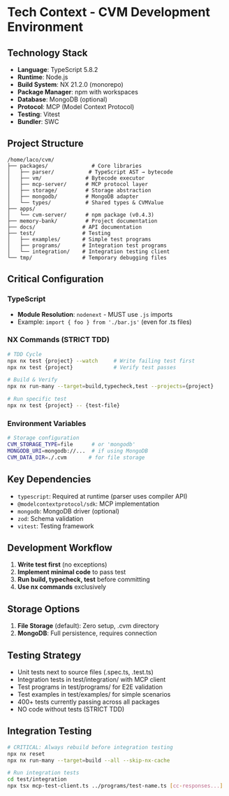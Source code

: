 # Tech Context - CVM Development Environment

## Technology Stack
- **Language**: TypeScript 5.8.2
- **Runtime**: Node.js
- **Build System**: NX 21.2.0 (monorepo)
- **Package Manager**: npm with workspaces
- **Database**: MongoDB (optional)
- **Protocol**: MCP (Model Context Protocol)
- **Testing**: Vitest
- **Bundler**: SWC

## Project Structure
```
/home/laco/cvm/
├── packages/              # Core libraries
│   ├── parser/           # TypeScript AST → bytecode
│   ├── vm/              # Bytecode executor
│   ├── mcp-server/      # MCP protocol layer
│   ├── storage/         # Storage abstraction
│   ├── mongodb/         # MongoDB adapter
│   └── types/           # Shared types & CVMValue
├── apps/
│   └── cvm-server/      # npm package (v0.4.3)
├── memory-bank/         # Project documentation
├── docs/               # API documentation
├── test/               # Testing
│   ├── examples/       # Simple test programs
│   ├── programs/       # Integration test programs
│   └── integration/    # Integration testing client
└── tmp/                # Temporary debugging files
```

## Critical Configuration

### TypeScript
- **Module Resolution**: `nodenext` - MUST use `.js` imports
- Example: `import { foo } from './bar.js'` (even for .ts files)

### NX Commands (STRICT TDD)
```bash
# TDD Cycle
npx nx test {project} --watch     # Write failing test first
npx nx test {project}             # Verify test passes

# Build & Verify
npx nx run-many --target=build,typecheck,test --projects={project}

# Run specific test
npx nx test {project} -- {test-file}
```

### Environment Variables
```bash
# Storage configuration
CVM_STORAGE_TYPE=file      # or 'mongodb'
MONGODB_URI=mongodb://...  # if using MongoDB
CVM_DATA_DIR=./.cvm       # for file storage
```

## Key Dependencies
- `typescript`: Required at runtime (parser uses compiler API)
- `@modelcontextprotocol/sdk`: MCP implementation
- `mongodb`: MongoDB driver (optional)
- `zod`: Schema validation
- `vitest`: Testing framework

## Development Workflow
1. **Write test first** (no exceptions)
2. **Implement minimal code** to pass test
3. **Run build, typecheck, test** before committing
4. **Use nx commands** exclusively

## Storage Options
1. **File Storage** (default): Zero setup, .cvm directory
2. **MongoDB**: Full persistence, requires connection

## Testing Strategy
- Unit tests next to source files (.spec.ts, .test.ts)
- Integration tests in test/integration/ with MCP client
- Test programs in test/programs/ for E2E validation  
- Test examples in test/examples/ for simple scenarios
- 400+ tests currently passing across all packages
- NO code without tests (STRICT TDD)

## Integration Testing
```bash
# CRITICAL: Always rebuild before integration testing
npx nx reset
npx nx run-many --target=build --all --skip-nx-cache

# Run integration tests
cd test/integration
npx tsx mcp-test-client.ts ../programs/test-name.ts [cc-responses...]
```
